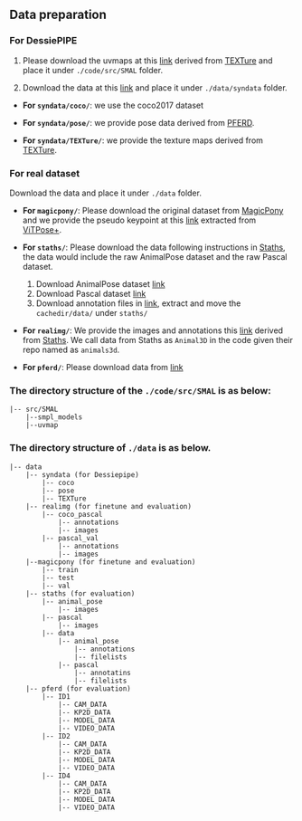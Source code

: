 ## Data preparation 

### For DessiePIPE
1. Please download the uvmaps at this [link](https://drive.google.com/file/d/1GNKv7AKyeLoa5K6KlFvKYvophiWuptjv/view?usp=sharing) derived from [TEXTure](https://texturepaper.github.io/TEXTurePaper/) and place it under `./code/src/SMAL` folder.


2. Download the data at this [link](https://drive.google.com/drive/folders/1eD_16E-tiFisxjIc5xaZyW0lAxqP9FY9?usp=sharing) and place it under `./data/syndata` folder.

- **For ```syndata/coco/```**: we use the coco2017 dataset

- **For ```syndata/pose/```**: we provide pose data derived from [PFERD](https://github.com/Celiali/PFERD).

- **For ```syndata/TEXTure/```**: we provide the texture maps derived from [TEXTure](https://texturepaper.github.io/TEXTurePaper/). 


### For real dataset 

Download the data and place it under `./data` folder.
- **For ```magicpony/```**: Please download the original dataset from [MagicPony](https://github.com/elliottwu/MagicPony/blob/main/data/download_horse_combined.sh) and we provide the pseudo keypoint at this [link](https://drive.google.com/file/d/1kDB_KcbOkr7Vx5qDPMlU878CqTG-cugL/view?usp=sharing) extracted from [ViTPose+](https://github.com/ViTAE-Transformer/ViTPose).

- **For ```staths/```**: Please download the data following instructions in [Staths](https://github.com/statho/animals3d), the data would include the raw AnimalPose dataset and the raw Pascal dataset. 
    1) Download AnimalPose dataset [link](https://drive.google.com/drive/folders/1xxm6ZjfsDSmv6C9JvbgiGrmHktrUjV5x)
    2) Download Pascal dataset [link](https://github.com/statho/animals3d/blob/main/prepare_data/download_pascal.sh)
    3) Download annotation files in [link](https://drive.google.com/file/d/14NTnURgs2RX2WNJIFeSt0fCfzl5zxdBj/view?usp=sharing), extract and move the ```cachedir/data/``` under ```staths/```

- **For ```realimg/```**: We provide the images and annotations this [link](https://drive.google.com/file/d/1NjtF65Q6uSjNrpaOnNKzP8042-c-19pM/view?usp=sharing) derived from [Staths](https://github.com/statho/animals3d). We call data from Staths as `Animal3D` in the code given their repo named as `animals3d`.

- **For ```pferd/```**: Please download data from [link](https://doi.org/10.7910/DVN/2EXONE)

### The directory structure of the `./code/src/SMAL` is as below:
```
|-- src/SMAL
    |--smpl_models
    |--uvmap
```

### The directory structure of `./data` is as below. 

```
|-- data
    |-- syndata (for Dessiepipe)
        |-- coco 
        |-- pose 
        |-- TEXTure 
    |-- realimg (for finetune and evaluation)
        |-- coco_pascal
            |-- annotations
            |-- images
        |-- pascal_val
            |-- annotations
            |-- images  
    |--magicpony (for finetune and evaluation)
        |-- train
        |-- test
        |-- val
    |-- staths (for evaluation)
        |-- animal_pose
            |-- images
        |-- pascal 
            |-- images
        |-- data
            |-- animal_pose
                |-- annotations
                |-- filelists
            |-- pascal
                |-- annotatins
                |-- filelists
    |-- pferd (for evaluation)
        |-- ID1
            |-- CAM_DATA
            |-- KP2D_DATA
            |-- MODEL_DATA
            |-- VIDEO_DATA
        |-- ID2
            |-- CAM_DATA
            |-- KP2D_DATA
            |-- MODEL_DATA
            |-- VIDEO_DATA
        |-- ID4
            |-- CAM_DATA
            |-- KP2D_DATA
            |-- MODEL_DATA
            |-- VIDEO_DATA

```